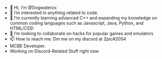 - 👋 Hi, I’m @Dogwaterzx
- 👀 I’m interested in anything related to code.
- 🌱 I’m currently learning advanced C++ and expanding my knowledge on common coding languages such as Javascript, Java, Python, and HTML/CSS!
- 💞️ I’m looking to collaborate on hacks for popular games and emulators
- 📫 How to reach me: Dm me on my discord at Zpic#2054
- MCBE Developer.
- Working on Discord-Related Stuff right now.

<!---
Dogwaterzx/Dogwaterzx is a ✨ special ✨ repository because its `README.md` (this file) appears on your GitHub profile.
You can click the Preview link to take a look at your changes.
--->

